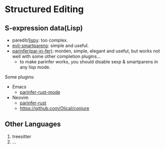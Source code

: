# Structured Editing

## S-expression data(Lisp)

- paredit/[lispy](https://github.com/doomemacs/doomemacs/tree/master/modules/editor/lispy): too complex.
- [evil-smartparens](https://github.com/expez/evil-smartparens): simple and useful.
- [parinfer(par-in-fer)](https://shaunlebron.github.io/parinfer/): morden, simple, elegant and useful, but works not well with some other completion plugins...
    - to make parinfer works, you should disable sexp & smartparens in any lisp mode.

Some plugins:

- Emacs
    - [parinfer-rust-mode](https://github.com/justinbarclay/parinfer-rust-mode)
- Neovim
    - [parinfer-rust](https://github.com/eraserhd/parinfer-rust)
    - <https://github.com/Olical/conjure>

## Other Languages

1. treesitter
1. ...

